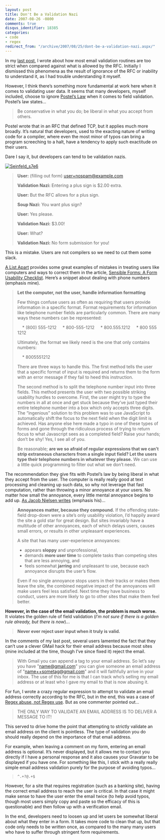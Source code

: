 ```yaml
---
layout: post
title: Don't Be a Validation Nazi
date: 2007-08-26 -0800
comments: true
disqus_identifier: 18385
categories:
- code
- regex
redirect_from: "/archive/2007/08/25/dont-be-a-validation-nazi.aspx/"
---
```


In my [last
post](https://haacked.com/archive/2007/08/21/i-knew-how-to-validate-an-email-address-until-i.aspx "I Knew How To Validate an Email Address Until I Read The RFC"),
I wrote about how most email validation routines are too strict when
compared against what is allowed by the RFC. Initially I dismissed this
phenomena as the result of ignorance of the RFC or inability to
understand it, as I had trouble understanding it myself.

However, I think there’s something more fundamental at work here when it
comes to validating user data. It seems that many developers, myself
included, choose to ignore [Postel’s
Law](http://en.wikipedia.org/wiki/Robustness_Principle "Robustness Principle on Wikipedia") when
it comes to field validation. Postel’s law states...

> Be conservative in what you do; be liberal in what you accept from
> others.

Postel wrote that in an RFC that defined TCP, but it applies much more
broadly. It’s natural that developers, used to the exacting nature of
writing code for a compiler, where even the most minor of typos can
bring a program screeching to a halt, have a tendency to apply such
exactitude on their users.

Dare I say it, but developers can tend to be validation nazis.

[![Seinfeld_s7e6](https://haacked.com/images/haacked_com/WindowsLiveWriter/WhyDoMostWebValidationIgnorePostelsLaw_1135B/Seinfeld_s7e6_1.jpg)](http://en.wikipedia.org/wiki/Image:Seinfeld_s7e6.jpg "Soup Nazi from Seinfeld on Wikipedia")

> **User:** (filling out form)
> [user+nospam@example.com](mailto:user+nospam@example.com)
>
> **Validation Nazi:** Entering a plus sign is $2.00 extra.
>
> **User:** But the RFC allows for a plus sign.
>
> **Soup Nazi:** You want plus sign?
>
> **User:** Yes please.
>
> **Validation Nazi:** $3.00!
>
> **User:** What?
>
> **Validation Nazi:** No form submission for you!

This is a mistake. Users are not compilers so we need to cut them some
slack.

[A List
Apart](http://www.alistapart.com/ "A List Apart - A site on web design, usability, and accessibility")
provides some great examples of mistakes in treating users like
computers and ways to correct them in the article, [Sensible Forms: A
Form Usability
Checklist](http://www.alistapart.com/articles/sensibleforms/ "A List apart article on form usability").
Here’s a snippet about dealing with phone numbers (emphasis mine).

> **Let the computer, not the user, handle information formatting**
>
> Few things confuse users as often as requiring that users provide
> information in a specific format. Format requirements for information
> like telephone number fields are particularly common. There are many
> ways these numbers can be represented:
>
>     * (800) 555-1212
>     * 800-555-1212
>     * 800.555.1212
>     * 800 555 1212
>
> Ultimately, the format we likely need is the one that only contains
> numbers:
>
>     * 8005551212
>
> There are three ways to handle this. The first method tells the user
> that a specific format of input is required and returns them to the
> form with an error message if they fail to heed this instruction.
>
> The second method is to split the telephone number input into three
> fields. This method presents the user with two possible striking
> usability hurdles to overcome. First, the user might try to type the
> numbers in all at once and get stuck because they’ve just typed their
> entire telephone number into a box which only accepts three digits.
> The “ingenious” solution to this problem was to use JavaScript to
> automatically shift the focus to the next field when the digit limit
> is achieved. Has anyone else here made a typo in one of these types of
> forms and gone through the ridiculous process of trying to return
> focus to what Javascript sees as a completed field? Raise your hands;
> don’t be shy! Yes, I see all of you.
>
> Be reasonable; **are we so afraid of regular expressions that we can’t
> strip extraneous characters from a single input field? Let the users
> type their telephone numbers in whatever they please.** We can use a
> little quick programming to filter out what we don’t need.

The recommendation they give fits with Postel’s law by being liberal in
what they accept from the user. The computer is really really good at
text processing and cleaning up such data, so why not leverage that fast
computation, rather than throwing a minor annoyance at your users. No
matter how small the annoyance, every little mental annoyance begins to
add up. [As Jacob Nielsen
writes](http://www.useit.com/alertbox/annoyances.html "Does User Annoyance Matter?")
(emphasis his)...

> **Annoyances matter, because they compound.** If the offending
> state-field drop-down were a site’s only usability violation, I’d
> happily award the site a gold star for great design. But sites
> invariably have a multitude of other annoyances, each of which delays
> users, causes small errors, or results in other unpleasant
> experiences.
>
> A site that has many user-experience annoyances:
>
> -   appears **sloppy** and unprofessional,
> -   demands **more user time** to complete tasks than competing sites
>     that are less annoying, and
> -   feels somewhat **jarring** and unpleasant to use, because each
>     annoyance disrupts the user’s flow.
>
> Even if no single annoyance stops users in their tracks or makes them
> leave the site, the combined negative impact of the annoyances will
> make users feel less satisfied. Next time they have business to
> conduct, users are more likely to go to other sites that make them
> feel better.

**However, in the case of the email validation, the problem is much
worse.** It violates the golden rule of field validation (*I’m not sure
if there is a golden rule already, but there is now*)...

> **Never ever reject user input when it truly is valid.**

In the comments of my last post, several users lamented the fact that
they can’t use a clever GMail hack for their email address because most
sites (mine included at the time, though I’ve since fixed it) reject the
email.

> With Gmail you can append a tag to your email address. So let’s say
> you have "name@gmail.com" you can give someone an email address of
> "name++sometag@gmail.com" and it will faithfully arrive in your inbox.
> The use of this for me is that I can track who’s selling my email
> address or at least who I gave my email to that is now abusing it.

For fun, I wrote a crazy regular expression to attempt to validate an
email address correctly according to the RFC, but in the end, this was a
case of [Regex abuse, not Regex
use](http://www.codinghorror.com/blog/archives/000214.html "Regex use vs. Regex abuse"). But
as one commenter pointed out...

> THE ONLY WAY TO VALIDATE AN EMAIL ADDRESS IS TO DELIVER A MESSAGE TO
> IT!

This served to drive home the point that attempting to strictly validate
an email address on the client is pointless. The type of validation you
do should really depend on the importance of that email address.

For example, when leaving a comment on my form, entering an email
address is optional. It’s never displayed, but it allows me to contact
you directly if I have a personal response and it also causes your
Gravatar to be displayed if you have one. For something like this, I
stick with a really really simple email address validation purely for
the purpose of avoiding typos...

> `^.+?@.+$`

However, for a site that requires registration (such as a banking site),
having the correct email address to reach the user is critical. In that
case it might make sense to have the user enter the email twice (to help
avoid typos, though most users simply copy and paste so the efficacy of
this is questionable) and then follow up with a verification email.

In the end, developers need to loosen up and let users be somewhat
liberal about what they enter in a form. It takes more code to clean
that up, but that code only needs to be written once, as compared to the
many many users who have to suffer through stringent form requirements.

